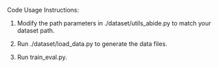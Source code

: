 Code Usage Instructions:

  1. Modify the path parameters in ./dataset/utils_abide.py to match your dataset path.

  2. Run ./dataset/load_data.py to generate the data files.

  3. Run train_eval.py.
